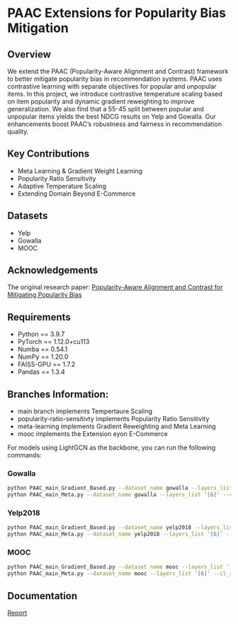 # PAAC Extensions for Popularity Bias Mitigation

## Overview
We extend the PAAC (Popularity-Aware Alignment and Contrast) framework to better mitigate popularity bias in recommendation systems. PAAC uses contrastive learning with separate objectives for popular and unpopular items. In this project, we introduce contrastive temperature scaling based on item popularity and dynamic gradient reweighting to improve generalization. We also find that a 55-45 split between popular and unpopular items yields the best NDCG results on Yelp and Gowalla. Our enhancements boost PAAC’s robustness and fairness in recommendation quality.

## Key Contributions
- Meta Learning & Gradient Weight Learning
- Popularity Ratio Sensitivity
- Adaptive Temperature Scaling
- Extending Domain Beyond E-Commerce

## Datasets
- Yelp
- Gowalla
- MOOC

## Acknowledgements
The original research paper:
[Popularity-Aware Alignment and Contrast for Mitigating Popularity Bias](https://arxiv.org/pdf/2405.20718)

## Requirements

- Python == 3.9.7
- PyTorch == 1.12.0+cu113
- Numba == 0.54.1
- NumPy == 1.20.0
- FAISS-GPU == 1.7.2
- Pandas == 1.3.4

## Branches Information:

- main branch implements Tempertaure Scaling
- popularity-ratio-sensitivty implements Popularity Ratio Sensitivity
- meta-learning implements Gradient Reweighting and Meta Learning
- mooc implements the Extension eyon E-Commerce

For models using LightGCN as the backbone, you can run the following commands:

### Gowalla

```bash
python PAAC_main_Gradient_Based.py --dataset_name gowalla --layers_list '[6]' --cl_rate_list '[5]' --align_reg_list '[50]' --lambada_list '[0.2]' --gama_list '[0.2]'
python PAAC_main_Meta.py --dataset_name gowalla --layers_list '[6]' --cl_rate_list '[5]' --align_reg_list '[50]' --lambada_list '[0.2]' --gama_list '[0.2]'

```

### Yelp2018

```bash
python PAAC_main_Gradient_Based.py --dataset_name yelp2018 --layers_list '[5]' --cl_rate_list '[10]' --align_reg_list '[1e3]' --lambada_list '[0.8]' --gama_list '[0.8]'
python PAAC_main_Meta.py --dataset_name yelp2018 --layers_list '[6]' --cl_rate_list '[5]' --align_reg_list '[50]' --lambada_list '[0.2]' --gama_list '[0.2]'

```

### MOOC
```bash
python PAAC_main_Gradient_Based.py --dataset_name mooc --layers_list '[5]' --cl_rate_list '[10]' --align_reg_list '[1e3]' --lambada_list '[0.8]' --gama_list '[0.8]'
python PAAC_main_Meta.py --dataset_name mooc --layers_list '[6]' --cl_rate_list '[5]' --align_reg_list '[50]' --lambada_list '[0.2]' --gama_list '[0.2]'
```

## Documentation

[Report](https://drive.google.com/file/d/1EHjvZ3uSvGth_dkpOuARnGbdOgjSyfY0/view?usp=sharing)





 
